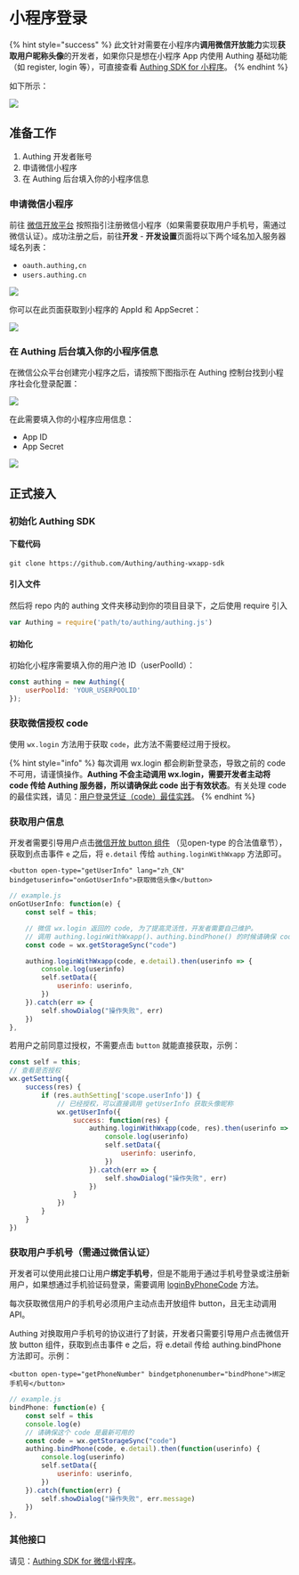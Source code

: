 # 小程序登录

{% hint style="success" %}
此文针对需要在小程序内**调用微信开放能力**实现**获取用户昵称头像**的开发者，如果你只是想在小程序 App 内使用 Authing 基础功能（如 register, login 等），可直接查看 [Authing SDK for 小程序](../../../sdk/authing-sdk-for-wxapp.md)。
{% endhint %}

如下所示：

![](../../../.gitbook/assets/img_0951.PNG)



## 准备工作

1. Authing 开发者账号
2. 申请微信小程序
3. 在 Authing 后台填入你的小程序信息

### 申请微信小程序

前往 [微信开放平台](https://mp.weixin.qq.com/) 按照指引注册微信小程序（如果需要获取用户手机号，需通过微信认证）。成功注册之后，前往**开发** - **开发设置**页面将以下两个域名加入服务器域名列表：

* `oauth.authing,cn` 
* `users.authing.cn` 

![](../../../.gitbook/assets/image%20%28246%29.png)

你可以在此页面获取到小程序的 AppId 和 AppSecret：

![](../../../.gitbook/assets/image%20%28504%29.png)

### 在 Authing 后台填入你的小程序信息

在微信公众平台创建完小程序之后，请按照下图指示在 Authing 控制台找到小程序社会化登录配置：

![](../../../.gitbook/assets/xiao-cheng-xu.png)

在此需要填入你的小程序应用信息：

* App ID
* App Secret

![](../../../.gitbook/assets/image%20%28459%29.png)

## 正式接入

### 初始化 Authing SDK

#### 下载代码

```text
git clone https://github.com/Authing/authing-wxapp-sdk
```

#### 引入文件

然后将 repo 内的 authing 文件夹移动到你的项目目录下，之后使用 require 引入

```javascript
var Authing = require('path/to/authing/authing.js')
```

#### 初始化

初始化小程序需要填入你的用户池 ID（userPoolId）：

```javascript
const authing = new Authing({
    userPoolId: 'YOUR_USERPOOLID'
});
```

### 获取微信授权 code

使用 `wx.login` 方法用于获取 `code`，此方法不需要经过用于授权。

{% hint style="info" %}
每次调用 wx.login 都会刷新登录态，导致之前的 code 不可用，请谨慎操作。**Authing 不会主动调用 wx.login，需要开发者主动将 code 传给 Authing 服务器，所以请确保此 code 出于有效状态**。有关处理 code 的最佳实践，请见：[用户登录凭证（code）最佳实践](code-best-practice.md)。
{% endhint %}

### 获取用户信息

开发者需要引导用户点击[微信开放 button 组件](https://developers.weixin.qq.com/miniprogram/dev/component/button.html) （见open-type 的合法值章节），获取到点击事件 `e` 之后，将 `e.detail` 传给 `authing.loginWithWxapp` 方法即可。

```markup
<button open-type="getUserInfo" lang="zh_CN" bindgetuserinfo="onGotUserInfo">获取微信头像</button>
```

```javascript
// example.js
onGotUserInfo: function(e) {
    const self = this;

    // 微信 wx.login 返回的 code, 为了提高灵活性，开发者需要自己维护。
    // 调用 authing.loginWithWxapp()、authing.bindPhone() 的时候请确保 code 是可用的。
    const code = wx.getStorageSync("code")

    authing.loginWithWxapp(code, e.detail).then(userinfo => {
        console.log(userinfo)
        self.setData({
            userinfo: userinfo,
        })
    }).catch(err => {
        self.showDialog("操作失败", err)
    })
},
```

若用户之前同意过授权，不需要点击 `button` 就能直接获取，示例：

```javascript
const self = this;
// 查看是否授权
wx.getSetting({
    success(res) {
        if (res.authSetting['scope.userInfo']) {
            // 已经授权，可以直接调用 getUserInfo 获取头像昵称
            wx.getUserInfo({
                success: function(res) {
                    authing.loginWithWxapp(code, res).then(userinfo => {
                        console.log(userinfo)
                        self.setData({
                            userinfo: userinfo,
                        })
                    }).catch(err => {
                        self.showDialog("操作失败", err)
                    })
                }
            })
        }
    }
})
```

### 获取用户手机号（需通过微信认证）

开发者可以使用此接口让用户**绑定手机号**，但是不能用于通过手机号登录或注册新用户，如果想通过手机验证码登录，需要调用 [loginByPhoneCode](https://learn.authing.cn/authing/sdk/sdk-for-javascript#shi-yong-shou-ji-yan-zheng-ma-deng-lu) 方法。

每次获取微信用户的手机号必须用户主动点击开放组件 button，且无主动调用 API。

Authing 对换取用户手机号的协议进行了封装，开发者只需要引导用户点击微信开放 button 组件，获取到点击事件 e 之后，将 e.detail 传给 authing.bindPhone 方法即可。示例：

```markup
<button open-type="getPhoneNumber" bindgetphonenumber="bindPhone">绑定手机号</button>
```

```javascript
// example.js
bindPhone: function(e) {
    const self = this
    console.log(e)
    // 请确保这个 code 是最新可用的
    const code = wx.getStorageSync("code")
    authing.bindPhone(code, e.detail).then(function(userinfo) {
        console.log(userinfo)
        self.setData({
            userinfo: userinfo,
        })
    }).catch(function(err) {
        self.showDialog("操作失败", err.message)
    })
},
```

### 其他接口

请见：[Authing SDK for 微信小程序](../../../sdk/authing-sdk-for-wxapp.md)。

